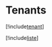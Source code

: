 # Tenants

[!include[tenant](tenants.tenant.autogen.md)]

[!include[liste](tenants.liste.autogen.md)]

























































